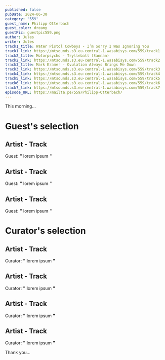 ```yaml
---
published: false
pubDate: 2024-06-30
category: "559"
guest_name: Philipp Otterbach
guest_color: dreamy
guestPic: guestpic559.png
author: Jules
writer: Jules
track1_title: Water Pistol Cowboys - I’m Sorry I Was Ignoring You
track1_link: https://mtsounds.s3.eu-central-1.wasabisys.com/559/track1.mp3
track2_title: Motorpsycho - Trylleball (Sannan)
track2_link: https://mtsounds.s3.eu-central-1.wasabisys.com/559/track2.mp3
track3_title: Mark Kramer - Ovulation Always Brings Me Down
track3_link: https://mtsounds.s3.eu-central-1.wasabisys.com/559/track3.mp3
track4_link: https://mtsounds.s3.eu-central-1.wasabisys.com/559/track4.mp3
track5_link: https://mtsounds.s3.eu-central-1.wasabisys.com/559/track5.mp3
track6_link: https://mtsounds.s3.eu-central-1.wasabisys.com/559/track6.mp3
track7_link: https://mtsounds.s3.eu-central-1.wasabisys.com/559/track7.mp3
episode_URL: https://mailta.pe/559/Philipp-Otterbach/
---
```

This morning... 
 # Guest's selection 
 ## Artist - Track 
 Guest: **"** lorem ipsum **"** 
 ## Artist - Track 
 Guest: **"** lorem ipsum **"** 
 ## Artist - Track 
 Guest: **"** lorem ipsum **"** 
 # Curator's selection 
 ## Artist - Track 
 Curator: **"** lorem ipsum **"** 
 ## Artist - Track 
 Curator: **"** lorem ipsum **"** 
 ## Artist - Track 
 Curator: **"** lorem ipsum **"** 
 ## Artist - Track 
 Curator: **"** lorem ipsum **"** 

 Thank you... 
